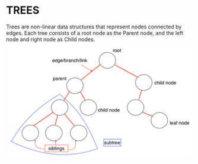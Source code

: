 # TREES #

Trees are non-linear data structures that represent nodes connected by edges. 
Each tree consists of a root node as the Parent node, and the left node and right node as Child nodes.

![alt text](https://github.com/EinPy/AlgoLib/blob/7ab996acd80e8bc6ea32dc8f1f7aab0f7d5fac03/02_Data_Structures/02_Tree/BinaryTree.png)
 
